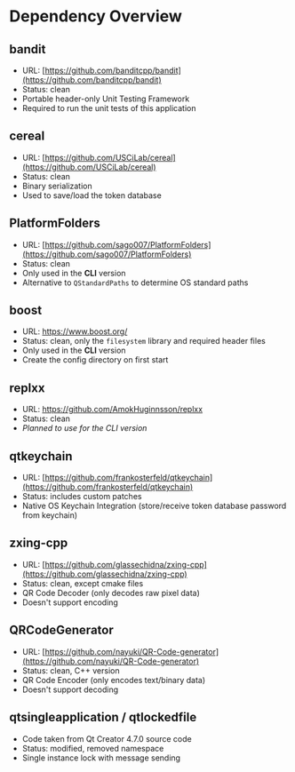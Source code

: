 # Dependency Overview

## bandit

 - URL: [https://github.com/banditcpp/bandit](https://github.com/banditcpp/bandit)
 - Status: clean
 - Portable header-only Unit Testing Framework
 - Required to run the unit tests of this application

## cereal

 - URL: [https://github.com/USCiLab/cereal](https://github.com/USCiLab/cereal)
 - Status: clean
 - Binary serialization
 - Used to save/load the token database

## PlatformFolders

 - URL: [https://github.com/sago007/PlatformFolders](https://github.com/sago007/PlatformFolders)
 - Status: clean
 - Only used in the **CLI** version
 - Alternative to `QStandardPaths` to determine OS standard paths

## boost

 - URL: https://www.boost.org/
 - Status: clean, only the `filesystem` library and required header files
 - Only used in the **CLI** version
 - Create the config directory on first start

## replxx

 - URL: https://github.com/AmokHuginnsson/replxx
 - Status: clean
 - *Planned to use for the CLI version*

## qtkeychain

 - URL: [https://github.com/frankosterfeld/qtkeychain](https://github.com/frankosterfeld/qtkeychain)
 - Status: includes custom patches
 - Native OS Keychain Integration (store/receive token database password from keychain)

## zxing-cpp

 - URL: [https://github.com/glassechidna/zxing-cpp](https://github.com/glassechidna/zxing-cpp)
 - Status: clean, except cmake files
 - QR Code Decoder (only decodes raw pixel data)
 - Doesn't support encoding

## QRCodeGenerator

 - URL: [https://github.com/nayuki/QR-Code-generator](https://github.com/nayuki/QR-Code-generator)
 - Status: clean, C++ version
 - QR Code Encoder (only encodes text/binary data)
 - Doesn't support decoding

## qtsingleapplication / qtlockedfile

 - Code taken from Qt Creator 4.7.0 source code
 - Status: modified, removed namespace
 - Single instance lock with message sending
